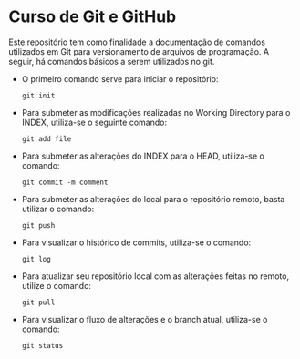 # Curso de Git e GitHub

Este repositório tem como finalidade a documentação de comandos utilizados em Git para versionamento de arquivos de programação.
A seguir, há comandos básicos a serem utilizados no git. 

- O primeiro comando serve para iniciar o repositório:
	```
	git init
	```
- Para submeter as modificações realizadas no Working Directory para o INDEX, utiliza-se o seguinte comando:
	```
	git add file
	```
- Para submeter as alterações do INDEX para o HEAD, utiliza-se o comando:
	```
	git commit -m comment
	```
- Para submeter as alterações do local para o repositório remoto, basta utilizar o comando:
	```
	git push
	```
- Para visualizar o histórico de commits, utiliza-se o comando:
	```
	git log
	```
- Para atualizar seu repositório local com as alterações feitas no remoto, utilize o comando:
	```
	git pull
	```
- Para visualizar o fluxo de alterações e o branch atual, utiliza-se o comando:
	```
	git status
	```
